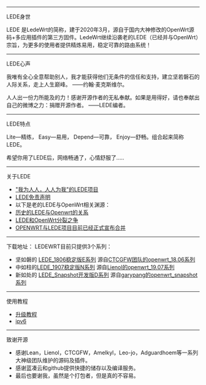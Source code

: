 -------------------------------------------------------------------
LEDE身世

LEDE 是LedeWrt的简称，建于2020年3月，源自于国内大神修改的OpenWrt源码+多应用插件的第三方固件。LedeWrt继续沿袭老的LEDE（已经并与OpenWrt）宗旨，为更多的使用者提供精炼易用，稳定可靠的路由系统！

-------------------------------------------------------------------
LEDE心声

我唯有全心全意帮助别人，我才能获得他们无条件的信任和支持，建立坚若磐石的人际关系，走上人生巅峰。  ——约翰·麦克斯维尔。 

人人出一份力所能及的力！感谢开源作者的无私奉献。如果是用得好，请也奉献出自己的微博之力：捐赠开源作者。  ——LEDE编者。

-------------------------------------------------------------------
LEDE特点

Lite—精练， Easy—易用， Depend—可靠， Enjoy—舒畅。组合起来简称LEDE。

希望你用了LEDE后，网络畅通了，心情舒服了.....

-------------------------------------------------------------------
关于LEDE

* ["我为人人，人人为我"的LEDE项目](./"我为人人,人人为我"的LEDE项目.md) 
* [LEDE免责声明](./LEDE免责声明.md) 
* 以下是老的LEDE与OpenWrt相关渊源：
* [历史的LEDE与Openwrt的关系](./历史的LEDE与Openwrt的关系.md) 
* [LEDE和OpenWrt分裂之争](./LEDE和OpenWrt分裂之争.md) 
* [OPENWRT与LEDE项目目前已经正式宣布合并](./OPENWRT与LEDE项目目前已经正式宣布合并.md) 

-------------------------------------------------------------------
下载地址：
LEDEWRT目前只提供3个系列：

* 坚如磐的 [LEDE_1806稳定版E系列](https://lede.lanzous.com/b00tcg9sf)  源自[CTCGFW团队的openwrt_18.06系列](https://github.com/project-openwrt/openwrt)
* 中如柱的[LEDE_1907稳定版N系列](https://lede.lanzous.com/b00tcg9gd)  源自[Lienol的openwrt_19.07系列](https://github.com/lienol)
* 新如处的 [LEDE_Snapshot开发版D系列](https://lede.lanzous.com/b00tkjtjc)  源自[garypang的openwrt_snapshot系列](https://github.com/garypang13)


-------------------------------------------------------------------
  使用教程 
  
* [升级教程](./upgrade.md)                            
* [ipv6](./ipv6.md)                            

-------------------------------------------------------------------
  致谢开源
  * 感谢Lean，Lienol，CTCGFW，Amelkyl，Leo-jo，Adguardhoem等一系列大神级团队维护的源码及插件。
  * 感谢蓝凑云和github提供快捷的储存以及编译服务。
  * 最后也要谢我，虽然是个打包者，但是真的不容易。
  

